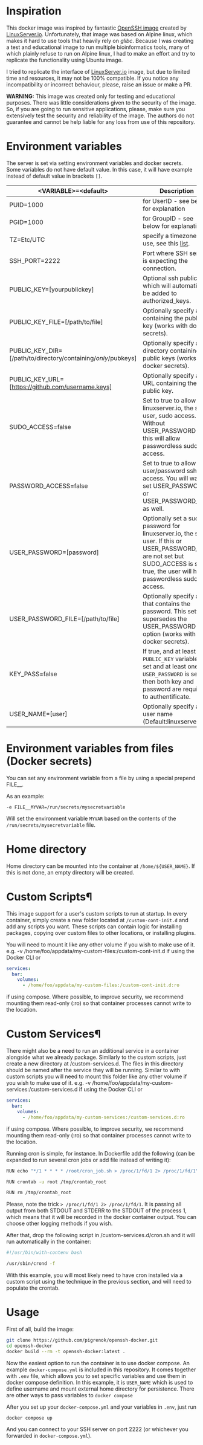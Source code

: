 # Inspiration

This docker image was inspired by fantastic [OpenSSH image](https://docs.linuxserver.io/images/docker-openssh-server/) created by [LinuxServer.io](https://docs.linuxserver.io/). Unfortunately, that image was based on Alpine linux, which makes it hard to use tools that heavily rely on *glibc*. Because I was creating a test and educational image to run multiple bioinformatics tools, many of which plainly refuse to run on Alpine linux, I had to make an effort and try to replicate the functionality using Ubuntu image.

I tried to replicate the interface of [LinuxServer.io](https://docs.linuxserver.io/) image, but due to limited time and resources, it may not be 100% compatible. If you notice any incompatibility or incorrect behaviour, please, raise an issue or make a PR.

**WARNING:** This image was created only for testing and educational purposes. There was little considerations given to the security of the image. So, if you are going to run sensitive applications, please, make sure you extensively test the security and reliability of the image. The authors do not guarantee and cannot be help liable for any loss from use of this repository.

# Environment variables

The server is set via setting environment variables and docker secrets. Some variables do not have default value. In this case, it will have example instead of default value in brackets `[]`.

| \<VARIABLE\>=\<default\> | Description |
|------|------|
| PUID=1000 | for UserID - see below for explanation |
| PGID=1000 | for GroupID - see below for explanation |
| TZ=Etc/UTC | specify a timezone to use, see this [list](https://en.wikipedia.org/wiki/List_of_tz_database_time_zones#List). |
| SSH_PORT=2222 | Port where SSH server is expecting the connection. |
| PUBLIC_KEY=[yourpublickey] | Optional ssh public key, which will automatically be added to authorized_keys. |
| PUBLIC_KEY_FILE=[/path/to/file] | Optionally specify a file containing the public key (works with docker secrets). |
| PUBLIC_KEY_DIR=[/path/to/directory/containing/_only_/pubkeys] | Optionally specify a directory containing the public keys (works with docker secrets). |
| PUBLIC_KEY_URL=[https://github.com/username.keys] | Optionally specify a URL containing the public key. |
| SUDO_ACCESS=false | Set to true to allow linuxserver.io, the ssh user, sudo access. Without USER_PASSWORD set, this will allow passwordless sudo access. |
| PASSWORD_ACCESS=false | Set to true to allow user/password ssh access. You will want to set USER_PASSWORD or USER_PASSWORD_FILE as well. |
| USER_PASSWORD=[password] | Optionally set a sudo password for linuxserver.io, the ssh user. If this or USER_PASSWORD_FILE are not set but SUDO_ACCESS is set to true, the user will have passwordless sudo access. |
| USER_PASSWORD_FILE=[/path/to/file] | Optionally specify a file that contains the password. This setting supersedes the USER_PASSWORD option (works with docker secrets). |
| KEY_PASS=false | If true, and at least `PUBLIC_KEY` variable is set and at least one `USER_PASSWORD` is set, then both key and password are required to authentificate. |
| USER_NAME=[user] | Optionally specify a user name (Default:linuxserver.io) |

# Environment variables from files (Docker secrets)

You can set any environment variable from a file by using a special prepend FILE__.

As an example:
```
-e FILE__MYVAR=/run/secrets/mysecretvariable
```

Will set the environment variable `MYVAR` based on the contents of the `/run/secrets/mysecretvariable` file.

# Home directory

Home directory can be mounted into the container at `/home/${USER_NAME}`. If this is not done, an empty directory will be created.

# Custom Scripts¶

This image support for a user's custom scripts to run at startup. In every container, simply create a new folder located at `/custom-cont-init.d` and add any scripts you want. These scripts can contain logic for installing packages, copying over custom files to other locations, or installing plugins.

You will need to mount it like any other volume if you wish to make use of it. e.g. -v /home/foo/appdata/my-custom-files:/custom-cont-init.d if using the Docker CLI or

```yaml
services:
  bar:
    volumes:
      - /home/foo/appdata/my-custom-files:/custom-cont-init.d:ro
```

if using compose. Where possible, to improve security, we recommend mounting them read-only (:ro) so that container processes cannot write to the location.

# Custom Services¶

There might also be a need to run an additional service in a container alongside what we already package. Similarly to the custom scripts, just create a new directory at /custom-services.d. The files in this directory should be named after the service they will be running. Similar to with custom scripts you will need to mount this folder like any other volume if you wish to make use of it. e.g. -v /home/foo/appdata/my-custom-services:/custom-services.d if using the Docker CLI or

```yaml
services:
  bar:
    volumes:
      - /home/foo/appdata/my-custom-services:/custom-services.d:ro
```

if using compose. Where possible, to improve security, we recommend mounting them read-only (:ro) so that container processes cannot write to the location.

Running cron is simple, for instance. In Dockerfile add the following (can be expanded to run several cron jobs or add file instead of writing it):

```bash
RUN echo "*/1 * * * * /root/cron_job.sh > /proc/1/fd/1 2> /proc/1/fd/1" >> /tmp/crontab_root

RUN crontab -u root /tmp/crontab_root

RUN rm /tmp/crontab_root
```

Please, note the trick `> /proc/1/fd/1 2> /proc/1/fd/1`. It is passing all output from both STDOUT and STDERR to the STDOUT of the process 1, which means that it will be recorded in the docker container output. You can choose other logging methods if you wish.

After that, drop the following script in /custom-services.d/cron.sh and it will run automatically in the container:

```bash
#!/usr/bin/with-contenv bash

/usr/sbin/crond -f
```

With this example, you will most likely need to have cron installed via a custom script using the technique in the previous section, and will need to populate the crontab.

# Usage

First of all, build the image:
```bash
git clone https://github.com/pigrenok/openssh-docker.git
cd openssh-docker
docker build --rm -t openssh-docker:latest .
```

Now the easiest option to run the container is to use docker compose. An example `docker-compose.yml` is included in this repository. It comes together with `.env` file, which allows you to set specific variables and use them in docker compose definition. In this example, it is `USER_NAME` which is used to define username and mount external home directory for persistence. There are other ways to pass variables to `docker compose`

After you set up your `docker-compose.yml` and your variables in `.env`, just run
```bash
docker compose up
```

And you can connect to your SSH server on port 2222 (or whichever you forwarded in `docker-compose.yml`).